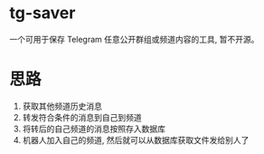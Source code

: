 # tg-saver

一个可用于保存 Telegram 任意公开群组或频道内容的工具, 暂不开源。

# 思路

1. 获取其他频道历史消息
2. 转发符合条件的消息到自己到频道
3. 将转后的自己频道的消息按照存入数据库
4. 机器人加入自己的频道, 然后就可以从数据库获取文件发给别人了